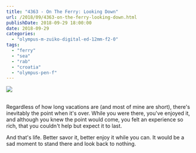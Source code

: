 ```yaml
---
title: "4363 - On The Ferry: Looking Down"
url: /2018/09/4363-on-the-ferry-looking-down.html
publishDate: 2018-09-29 18:00:00
date: 2018-09-29
categories: 
  - "olympus-m-zuiko-digital-ed-12mm-f2-0"
tags: 
  - "ferry"
  - "sea"
  - "rab"
  - "croatia"
  - "olympus-pen-f"
---
```

<div class="container">
<div class="center"><a target="_blank" href="https://d25zfm9zpd7gm5.cloudfront.net/1200x1200/2017/20170721_085017_lr.jpg"><img class="webfeedsFeaturedVisual" src="https://d25zfm9zpd7gm5.cloudfront.net/0600x0600/2017/20170721_085017_lr.jpg" /></a></div>
</div>
<br />

Regardless of how long vacations are (and most of mine are short),
there's inevitably the point when it's over. While you were there,
you've enjoyed it, and although you knew the point would come, you
felt an experience so rich, that you couldn't help but expect it
to last.

And that's life. Better savor it, better enjoy it while you can. It
would be a sad moment to stand there and look back to nothing.